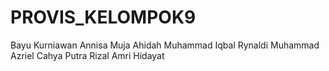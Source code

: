 # PROVIS_KELOMPOK9

Bayu Kurniawan
Annisa Muja Ahidah
Muhammad Iqbal Rynaldi
Muhammad Azriel Cahya Putra
Rizal Amri Hidayat


